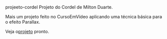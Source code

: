 projeeto-cordel
Projeto do Cordel de Milton Duarte.

Mais um projeto feito no CursoEmVídeo aplicando uma técnica básica para o efeito Parallax.

Veja o<a href="https://victorfreireavfs.github.io/projeeto-cordel/">projeto</a> pronto.